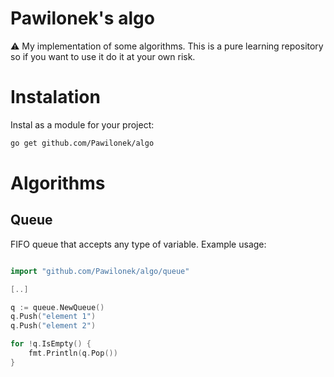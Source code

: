 # Pawilonek's algo

⚠️ My implementation of some algorithms. This is a pure learning repository so if you want to use it do it at your own risk.

# Instalation

Instal as a module for your project:

```bash
go get github.com/Pawilonek/algo
```

# Algorithms

## Queue

FIFO queue that accepts any type of variable. Example usage:

```go

import "github.com/Pawilonek/algo/queue"

[..]

q := queue.NewQueue()
q.Push("element 1")
q.Push("element 2")

for !q.IsEmpty() {
    fmt.Println(q.Pop())
}
```

